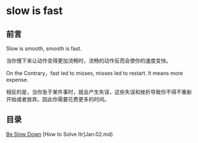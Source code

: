 # slow is fast
## 前言

Slow is smooth, smooth is fast.

当你慢下来让动作变得更加流畅时，流畅的动作反而会使你的速度变快。

On the Contrary，fast led to misses, misses led to restart. It means more expense.

相反的是，当你急于某件事时，就会产生失误，这些失误和挫折导致你不得不重新开始或者放弃。因此你需要花费更多的时间。

## 目录

[Be Slow Down](Jan.01.md)
[How to Solve Itr]Jan.02.md)
